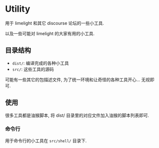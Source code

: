 # Utility

用于 limelight 和其它 discourse 论坛的一些小工具.

以及一些可能对 limelight 的大家有用的小工具.

## 目录结构

- `dist/`: 编译完成的各种小工具
- `src/`: 这些工具的源码

可能有一些其它的包描述文件, 为了统一环境和让奇怪的各种工具开心... 无视即可.

## 使用

很多工具都是油猴脚本, 将 dist/ 目录里的对应文件加入油猴的脚本列表即可.

### 命令行

用于命令行的小工具在 `src/shell/` 目录下.

